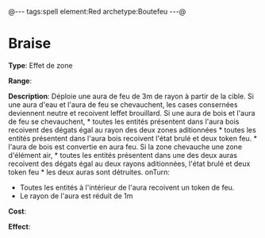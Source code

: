 @---
tags:spell
element:Red
archetype:Boutefeu
---@

# Braise

**Type**:
Effet de zone

**Range**:

**Description**:
Déploie une aura de feu de 3m de rayon à partir de la cible. 
Si une aura d'eau et l'aura de feu se chevauchent, les cases consernées deviennent neutre et recoivent leffet brouillard.
Si une aura de bois et l'aura de feu se chevauchent, 
    * toutes les entités présentent dans l'aura bois recoivent des dégats égal au rayon des deux zones aditionnées 
    * toutes les entités présentent dans l'aura bois recoivent l'état brulé et deux token feu.
    * l'aura de bois est convertie en aura feu.
Si la zone chevauche une zone d'élément air, 
    * toutes les entités présentent dans une des deux auras recoivent des dégats égal au deux rayons aditionnées, l'état brulé et deux token feu
    * les deux auras sont détruites.
onTurn: 
 * Toutes les entités à l'intérieur de l'aura recoivent un token de feu.
 * Le rayon de l'aura est réduit de 1m

**Cost**:

**Effect**:
